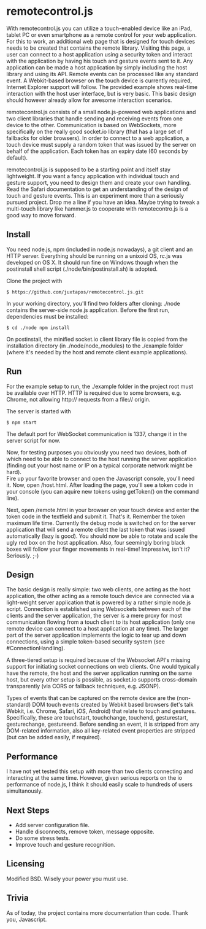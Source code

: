 # remotecontrol.js

With remotecontrol.js you can utilize a touch-enabled device like an iPad, tablet PC or even smartphone 
as a remote control for your web application. For this to work, an additional web page that is designed
for touch devices needs to be created that contains the remote library.
Visiting this page, a user can connect to a host application using a security token and interact with the application by having his touch and gesture events sent to it. Any application can be made a host application by simply 
including the host library and using its API. Remote events can be processed like any standard event. 
A Webkit-based browser on the touch device is 
currently required, Internet Explorer support will follow. The provided example shows real-time interaction 
with the host user interface, but is very basic. This basic design should however already allow for 
awesome interaction scenarios. 

remotecontrol.js consists of a small node.js-powered web applications and two client libraries that
handle sending and receiving events from one device to the other. Communication is based on
WebSockets, more specifically on the really good socket.io library (that has a large set of
fallbacks for older browsers). In order to connect to a web application, a touch device must supply
a random token that was issued by the server on behalf of the application. Each token has an expiry
date (60 seconds by default).

remotecontrol.js is supposed to be a starting point and itself stay lightweight. If you want a
fancy application with individual touch and gesture support, you need to design them and create your 
own handling. Read the Safari documentation to get an understanding of the design of touch and gesture 
events. This is an experiment more than a seriously pursued project. Drop me a line if you have an idea. 
Maybe trying to tweak a multi-touch library like hammer.js to cooperate with remotecontro.js is a 
good way to move forward. 


## Install

You need node.js, npm (included in node.js nowadays), a git client and an HTTP server. 
Everything should be running on a unixoid OS, r*c*.js was developed on OS X. It should 
run fine on Windows though when the postinstall shell script (./node/bin/postinstall.sh) is adopted. 

Clone the project with

    $ https://github.com/juxtapos/remotecontrol.js.git

In your working directory, you'll find two folders after cloning: ./node contains the server-side
node.js application. Before the first run, dependencies must be installed:

    $ cd ./node npm install

On postinstall, the minified socket.io client library file is copied from the installation directory
(in ./node/node_modules) to the ./example folder (where it's needed by the host and remote client
example applications).

## Run

For the example setup to run, the ./example folder in the project root must be available over HTTP. 
HTTP is required due to some browsers, e.g. Chrome, not allowing http:// requests from a file:// origin.

The server is started with

    $ npm start

The default port for WebSocket communication is 1337, change it in the server script for now. 

Now, for testing purposes you obviously you need two devices, both of which need to be able to 
connect to the host running the server application (finding out your host name or IP on a typical 
corporate network might be hard).  
Fire up your favorite browser and
open the Javascript console, you'll need it. Now, open <yourExampleURL>/host.html. After loading
the page, you'll see a token code in your console (you can aquire new tokens using getToken() on the command line).

Next, open <yourExampleURL>/remote.html in your browser on your touch device and enter the token code in the 
textfield and submit it. That's it. Remember the token maximum life time. Currently the debug mode is switched on
for the server application that will send a remote client the last token that was issued automatically
(lazy is good). You should now be able to rotate and scale the ugly red box on the host application. Also,
four seemingly boring black boxes will follow your finger movements in real-time! Impressive, isn't it? Seriously. ;-)

## Design

The basic design is really simple: two web clients, one acting as the host application, the other
acting as a remote touch device are connected via a light-weight server application that is powered by 
a rather simple node.js script. Connection is established using Websockets between each of the 
clients and the server application, the server is a mere proxy for most communication flowing from a 
touch client to its host application (only one remote device can connect to a host application at any time).
The larger part of the server application implements the logic to tear up and down connections, using
a simple token-based security system (see #ConnectionHandling).

A three-tiered setup is required because of the Websocket API's missing support for initiating socket connections
on web clients. One would typically have the remote, the host and the server application running on the same host, 
but every other setup is possible, as socket.io supports cross-domain transparently (via CORS or fallback techniques, 
e.g. JSONP).

Types of events that can be captured on the remote device are the (non-standard) DOM touch events created by 
Webkit based browsers (let's talk Webkit, i.e. Chrome, Safari, iOS, Android) that relate to touch and gestures. 
Specifically, these are touchstart, touchchange, touchend, gesturestart, gesturechange, gestureend. Before 
sending an event, it is stripped from any DOM-related information, also all key-related event properties
are stripped (but can be added easily, if required).


## Performance

I have not yet tested this setup with more than two clients connecting and interacting at the same time. 
However, given serious reports on the io performance of node.js, I think it should easily scale to hundreds
of users simultanously. 

## Next Steps

   * Add server configuration file.
   * Handle disconnects, remove token, message opposite.
   * Do some stress tests.
   * Improve touch and gesture recognition.

## Licensing

Modified BSD. Wisely your power you must use.  

## Trivia

As of today, the project contains more documentation than code. Thank you, Javascript. 
